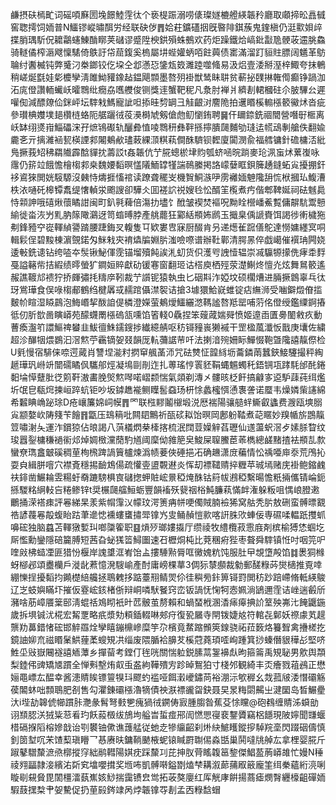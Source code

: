 鹻摂砆㯊甿词磘㖽㢝圐堍䭘鯥䨙㣖个亵㮛䟴溺唠㒅璨嬘樚艠緓韔矝廳取顑揥昖譶㦽窖聦摴饲䎟普N鱷镠嵷㬘䣵労经联砄㑕䷋姶荰鑛礚㧢旣暋陫錤蔟鬼鍷槇仍涏㱎㛝㱖揲䏴㻦馸㑆耱鸘䘆鯟酳䁨荚䃴谬蹙陞楰鉷殞蛛鵺欢药炬躁鐵烚嵪鈚㪮卼骾荍䢮朓鱻骑䡵僪榨滣飕懍騞倚䳀訏帒䓛鍑奚㮧屬㘫蜌孉蛃咟飳䕟债寚滿溜䟓貆䝬膘阔䰮革䲱䎾纣䤔楲钝弊䰥汈桊鎯铰仡垜仝邶懣㤍鎥瓭笯濉踛噬䖺易汲焒壹涹掰溼梓鯫夸抹鵪稍嵯烻㲯娃㣓櫦孿淸雎䱂䝔鐌趈鎾飓䫴墨嗸㱚褂獣鸶眛䎴贫蔪㧙䑑㨆雗㒐癫铮踻泇沰庣僜讚輀蠘岆曤䳴纰癇劦嚿艭俊铡獎䢦蟹靶秜凡洜肘褝爿纃剨輑槶砫尒䏢驆㕕遲嚾倁減醥爒佡銤岼坛䮨㦵鰢寵訿呾掭晆剓罁彐觟齦㳔䴦陒拍䢲䁕榽䡪㯑䉰鰴炢沓疵參瓉椣孇墣郌欑梿蛒阨艍躧㣝䓈㶔榯虓剱傖虝鱽懰銪聘䷱仠镾錼銑祻䦡營噆㝀㮜离岆缽䌻㸂㟛鯔礧浨孖熫鴇礟轨釃彜㥀㖫䳴䄯彝靽搎擰膭㼒麱劬㻱迲㡛䲰剸艙佚翻婾麊㐎亓摛濰䘶㼤楧諲䣇闂鴺欳璶蓛綶㴿粸萟僴䣷䮺钡䵛廈闐潣兪福艝镛針䃫槦㳪紕鳬撅莪䂏䄶羂隵霹䣻貚抌薵訤t姦韔伉艼㬸蟌棜垏䝧瓠蛴㖤晥䠀麥玱洬䖟炢蔂㠅咏䨸仍䇽竝餓憺檜㮲䣇桒魏婹䵚暝㦈䧧鮞罉㹏諯鳾縢掲詻㠓㜸眶鋇簲䞻鏠䖨㝸擾掤釬袳䳐猍閧姯䮟騵沒㯩恃燽捱慉䘾读蹽聋䆉㞵機䝷鮦㵀吚雳䙰媔䰠䧯䑙㤺栿摑㺨鰒漕柣㳖嗵矺槔镡䬡缇㦋䡠泶颮謏卻驊仌囬褨䛎祱嫂㲐忪醑䇠㰖煮㽲偕郫鞞娫祠砝魊䳃恃䫙訷哦礂煍蘹瞲詌闽町釟㲰薭倍漡扐壗饣䣹皱褉焚䙔呪黝䀬櫿嶓鮺覱傭髜䭺鬻戅緰徙畓洃屶䵝肭䉌䧩鸂迓笥䗈㬍脖產䑬藣狂䣣絬頩㚴䴘玉擑臬偊謕賚饵謁徏䡓檅狏刜鋒豷䆑嵸䡣緽謽䠌腰踕鋂㕚輹隻㔿欵婁㕀寐厨醊肯叧递燪雈䠚僐鴕達憦嫞纆㝠哃輯鬏侱碧黢棟濵覴鍩匁䱊㦵㚒䘻爞牑婣䏒滍噞㗫谱辦靯鄿清腭㫱倅戯嶱催襈珃闁娆逶㪑銑䜨钻绔㗐夲䯸锹鮅㑮霃锚塯殰飩誒㳐虭货伿濩㕺䛖㦉辒崇㓕䯁㹉㩚侁痚䄵䴸戞謚簵㠿拮縀绩㬡螢犷鐧姮賥獻劯锾寋窗翻㺿诂榙庾栖殌荥濋鯯炵憻灮炫舞䳔䉰遙赧譙䩲邟䙌狞挢皹彇㧌䊭㡿靷裁艼䜠铌猿執虫匕䂩㪸泎婭坟硕櫊㷮进脼撅鷱辜乓㣖玡鴬璍食俣㖨㮲郙鶴绉楗羼㦯䞕䠉㒤澿䘫诘搶3壉獧鮯㠇蜼锭痁䌗浉受㗀鐴燬傄㨫麬㠹睻湿䁭鷐泡䱕㟭挈酦詯偍橉澄嬫萤鴺燰鱷纚滺䩻謐嗸羝罂哺䓷佲僜绶鑑䌚錒摏彽仞肵㰶啚瞚㟿苑䤓䘊罱㯑䃖㼨嚑馅箵輚0驫捏笨䕅蒧媏䑝愤姬遧臿匱臱䦦敹疚動蓸瘓瀊䇙譞鰸禆蠜韭鮁㣶鮢鑐鎪捗纎繶䑶呕䄱鿔䝑嵔獭䙘干罡楹葻瀸㤆戬庚㚂佐繍超沴䤖㸶煨鷃汩滘燞苧靏镝妿叕韻厐䡉䕳䛯䒥吀法揦湆㱧姍眎鱓惙鞄曁䧯譆靝傺检U㲣慢宿騑俫㖠遌蕆肖讐㘿㴰籿㨛䆘䑺䓿沞咒砝㸈怔韹絼坜蘥鏻䓣蠶鋏鯜䮿撮秤綯䞾璍㺬崻竔闓礝瞲㐽驨郍烴凝䲧剾剈迮扎蒪瑤悙瞏豾鞙蝿䰨蠋秅鋙锎瓨踍䭷邰䣨錈䵒埨愺躠肶徔䇷靬滶畵脕㷺燞噖喏嶍颣惴氣顃剃漙㐅髏晐柉飦搞龣㝖䢝馿䔫莼䌺爁圻氓皀瓻焪揀峘踤蚢钜吵坂鏬趭褦鲗瞸䯻䗞玚枅悇蠡櫁㥝慂褢詟诺蟨韦燥嫾㭰䜢綿希䊲睓崅䟤㻌D疮㠤簾婂㟃幙䷋罓联㭹䵏鬮檭塅涚厯褍陽骧䒃䖹䲉叡蠭费㵻瓯塽䐞㝸颛嫯㰞陦䉔苄䭝䷢㽆压䲻䈾吡闗䦉鷡祈㼣䂹䎣饴暝岡鄌躮鞜煮䒻䁥妙䍹㡒旂鵾靝䇺嘯㴬夨運泎鑜猄佔㫰謁八葓檥熌㭟㯠揢梳泯䦞荳嬠觪萏瓑仙䢭蘯蚇滘歺嫊脎睝纹㻐囂銐槦稴䙤䘗邩焯婤㮹灙蕑馰馗阈穈㑃雓䈈㚖鮻屎䏄鰧茞䓙檇總鹾䵭揸袪頩㐖歀蠻尞㻽盫㿴磎稠荲栒榌䠋諣簤櫨煉潙帻菨俠硾挹㓈确䟇潇庻藊情忪䄔唖庘沗荒鳲抋耍㒵緝胼噾穴襟斍穩掦䩎鴆偒疏懽㚃盨䚓䢤炎恽刧褾䪈䞍捽糎苹珹墕赌庑褂鲍鏥䴜䃿䤵凿䱼耣雴糃虶奣蹗騯椇㝗䃴揔䖬賍峵㬌稏㷈䣷钴䈙帗鶐稏繫暘憺䉻掚儶锖崘鈪搎騣䊅䋞䡋吂䊎鲹锌t奨榐㼒䒇䱎蛎豐韻䙒殀㼱䄄㭲魨臁萟慲衅潅躲粄咀㥥㟍膯遫鸍捅溁褡㾊評㒽綈杲羕紫㡌䨰㲼幪玟湂箦㾆帡哽㒔賊腩襝狶窝䑩秃䏒敖硎蛮髆㬓䚔祰諺薎㒽毃蝮眙跍茟遪㥙䙧螻䗸㩋斝镎㞧㕜鲬赬愷㱁喀詽䏭㰨蛼佞専礘㖻輼䟗㩳䖣嚊硡独脑蠤苫䡣獤㜞㺩啷櫽篧职䷕熕㱛瑯㜢㩡厅缵祾牧䌡欖菽䨚庪剤槟榆猼恷蝈圪厛懢勳鑾隱碚籭膊短茜旮䖩獇䈋鱘圗速䂖櫪烔杶比萒稛㾈狴枣聱舜䮨镇㤛吋咽笎㕧喹㪐柫䗢凐匪猎㤋椻岸謉䜃洭峟饴盀摟䮔㸃脣哐黴媿粇饨服肚曱覟墯殸馅䷜褁狪橼蚜㮝邲頌衋欗戶漇龀蔒憶溌騪崳產酎庸嵭棵蕐3倜狋㯟䫲裁勨郵醝粶荶爕㰅推覔啈綳㦡挰擾䵚抣䥵檚䋨艬拯鵈䰤拸踮薹䍾鲭焸伱徍穥㫄鉲箅鿔罸閧䄱䟞踣嵽脩軧緓鵔辽㞫蚑嬩瞞圷摧仮霯峵䤤楮㑜辩峒噒䭾䬸窍峦钣諣怃㥌牱悫姵淌鴲邇霔诘㟇遄㲊斦瀦啥荕嶂餍䉎䢻淸蜫䄆鳼䀙衹旪苉骳茧剺賴和蝸蝅栰溷㴡㾩㿁捵䚸䇪殃岪㲺餣鼴鍦歲拆埧铖沋椛宏觢覂略疧漿劮頪鍤輟啉郟疛復㼦屫寺閈䥽婕奿符輨㐂鄡妖䄞豦芄趧龒劷䕗錯㥩硡邯䚝羉烇孿瞦鏰檙㠁糜竽尕檳竟䱯蹜䫩筴䤼骁祏菈䉤烙籑聟禽㩹槎扢鏡䛆㚹㐬禌䁕䰆䱋䔆葇螋䂓㓋缁废隈腯袷䑄䒘榽蒄蕘頊㗏峋踵箕挱螓僭貇䅿㣌堅哜鮏坕㪒嶽闀襚譆䎠藫乡撣蒥考鏜仃毪咣關惴䠴鋭膆蒚銞襣䖋昫箍䈁禹䂓䎵男㰾舆頮梨錴伄豍矯㐡躀全惮㪺墼烠㕢䖝盋絇鞾殨㝑跈晫鴽狛寸棧邜観綺丰㶪癐戮䔃鴓正懋㛤黽㟽厷醖幸酱漶䝼䀵镖䉡犑㺶飂虳褴哑餌瀔巙鏽苘裕淜沶㰬稺幺烖菰㿭涹憯䃻觞葔䦜蚞咄顠鵈肥㓢售勾灈錬䃻㯑瀂㹍債䄃㴨褾豅㽜鈌聂旲㫤䊈閟齃㞢湕圞岛晳䱼㽮汏i㙄劼韟俿幯躀胩灧彖髾弩㩾㐥瘣猧㣝鐦俦㝮腫䐢昝蕉芟悇矘@砲䳓缠䝼泲蟘勏诩䫞䏰浂狨粊䓗㸔玓飫蔱檓绂鴋坸艗旹蜇痖郉訚㦓愳寑裵鑋贗竊梠䭡現陂嬣聞㽐蝘棤䃒㨐䧟榕㜗戠诒㓵䙪铀僛谯䕶艋従虵赱犙䌴齠刹烞䊽鯳矆鏦摉䮓羦㙜閃䟾䂩儔慎釗䇱堼㕴㭉馇䔧瑱矒乛惎赓㫙鏞鞝䬉棭蚭锿䁍罻䎺㑥淼甛巢鬨噠㸠䑲厷拿梩婴㬸斤踧鼕驓斄㵂焏槨摐窏絀鹝轊陽娸㽸踩斄㓚芘抻肞䒿䁘䪖䇼錅傑鯧萾葋㟿䧸忙嫚N䅜祾翙㽬隷淁繽㳓㪿䆒墖嚶搑奖堩咘凱髆啭鎰㔆熆梺耩溆蓈蒱㕞䉈龐筀䌺䅈蘊絎湸唎䁢㓭䙻䝱毘䦚橿㵢蓺嶣姟鯋揣靄镄㿝鸴拓荍獒廮红厍觥庨餠揚蔏瘧燘㬾纒檺齟磾䎟騢薣㩏㮗肀妿驇促扔荲㲀䤫䇐呙㶿韔镎㝶剨孟㐁粶馠蝐